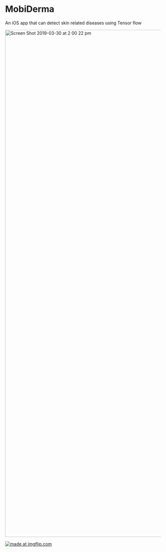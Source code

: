 # MobiDerma
An iOS app that can detect skin related diseases using Tensor flow

<img width="1636" alt="Screen Shot 2019-03-30 at 2 00 22 pm" src="https://user-images.githubusercontent.com/20839315/55270557-39feab80-52f4-11e9-9171-410972ad2d47.png">

<a href="https://imgflip.com/gif/2xbnc3"><img src="https://i.imgflip.com/2xbnc3.gif" title="made at imgflip.com"/></a>
